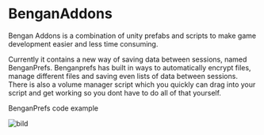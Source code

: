# BenganAddons

Bengan Addons is a combination of unity prefabs and scripts to make game development easier and less time consuming.

Currently it contains a new way of saving data between sessions, named BenganPrefs. Benganprefs has built in ways to automatically encrypt files, manage different files and saving even lists of data between sessions.
There is also a volume manager script which you quickly can drag into your script and get working so you dont have to do all of that yourself.


BenganPrefs code example

![bild](https://user-images.githubusercontent.com/53804907/235722157-8f51168f-afba-4129-9725-0838fe162cb0.png)

